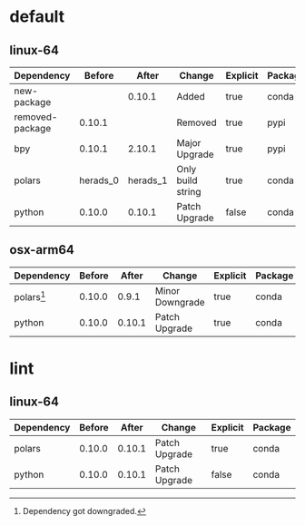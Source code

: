 # default

## linux-64

| Dependency | Before | After | Change | Explicit | Package |
| - | - | - | - | - | - |
|new-package||0.10.1|Added|true|conda|
|removed-package|0.10.1||Removed|true|pypi|
|bpy|0.10.1|2.10.1|Major Upgrade|true|pypi|
|polars|herads_0|herads_1|Only build string|true|conda|
|python|0.10.0|0.10.1|Patch Upgrade|false|conda|

## osx-arm64

| Dependency | Before | After | Change | Explicit | Package |
| - | - | - | - | - | - |
|polars[^2]|0.10.0|0.9.1|Minor Downgrade|true|conda|
|python|0.10.0|0.10.1|Patch Upgrade|true|conda|

# lint

## linux-64

| Dependency | Before | After | Change | Explicit | Package |
| - | - | - | - | - | - |
|polars|0.10.0|0.10.1|Patch Upgrade|true|conda|
|python|0.10.0|0.10.1|Patch Upgrade|false|conda|

[^1]: *Cursive* means explicit dependency.
[^2]: Dependency got downgraded.
